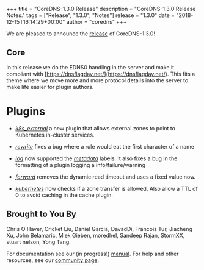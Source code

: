 +++
title = "CoreDNS-1.3.0 Release"
description = "CoreDNS-1.3.0 Release Notes."
tags = ["Release", "1.3.0", "Notes"]
release = "1.3.0"
date = "2018-12-15T16:14:29+00:00"
author = "coredns"
+++

We are pleased to announce the [release](https://github.com/inverse-inc/packetfence/go/coredns/releases/tag/v1.3.0) of
CoreDNS-1.3.0!

## Core

In this release we do the EDNS0 handling in the server and make it compliant with
[https://dnsflagday.net/](https://dnsflagday.net/). This fits a theme where we move more and more
protocol details into the server to make life easier for plugin authors.

# Plugins

*  [*k8s_external*](/plugins/k8s_external) a new plugin that allows external zones to point to
   Kubernetes in-cluster services.

*  [*rewrite*](/plugins/rewrite) fixes a bug where a rule would eat the first character of a name

*  [*log*](/plugins/log) now supported the [*metadata*](/plugins/metadata) labels. It also fixes a
   bug in the formatting of a plugin logging a info/failure/warning

*  [*forward*](/plugins/forward) removes the dynamic read timeout and uses a fixed value now.

*  [*kubernetes*](/plugins/kubernetes) now checks if a zone transfer is allowed. Also allow a TTL of
   0 to avoid caching in the cache plugin.

## Brought to You By

Chris O'Haver,
Cricket Liu,
Daniel Garcia,
DavadDi,
Francois Tur,
Jiacheng Xu,
John Belamaric,
Miek Gieben,
moredhel,
Sandeep Rajan,
StormXX,
stuart nelson,
Yong Tang.

For documentation see our (in progress!) [manual](/manual). For help and other resources, see our
[community page](https://coredns.io/community/).
